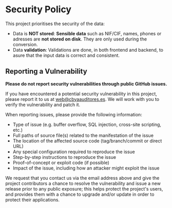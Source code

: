 # Security Policy

This project prioritises the security of the data:
* Data is **NOT stored**: **Sensible data** such as NIF/CIF, names, phones or adresses are **not stored on disk**. They are only used during the conversion.
* Data **validation**: Validations are done, in both frontend and backend, to asure that the input data is correct and consistent.
  
## Reporting a Vulnerability

**Please do not report security vulnerabilities through public GitHub issues.**

If you have encountered a potential security vulnerability in this project, please report it to us at web@cbyaauditores.es. We will work with you to verify the vulnerability and patch it.

When reporting issues, please provide the following information:
* Type of issue (e.g. buffer overflow, SQL injection, cross-site scripting, etc.)
* Full paths of source file(s) related to the manifestation of the issue
* The location of the affected source code (tag/branch/commit or direct URL)
* Any special configuration required to reproduce the issue
* Step-by-step instructions to reproduce the issue
* Proof-of-concept or exploit code (if possible)
* Impact of the issue, including how an attacker might exploit the issue

We request that you contact us via the email address above and give the project contributors a chance to resolve the vulnerability and issue a new release prior to any public exposure; this helps protect the project's users, and provides them with a chance to upgrade and/or update in order to protect their applications.
